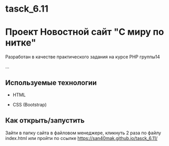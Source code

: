﻿# tasck_6.11
# Проект Новостной сайт "С миру по нитке"

Разработан в качестве практического задания на курсе PHP группы14

…

## Используемые технологии

* HTML

* CSS (Bootstrap)


## Как открыть/запустить

Зайти в папку сайта в файловом менеджере, кликнуть 2 раза по файлу index.html или пройти по ссылке https://san40mak.github.io/tasck_6.11/
